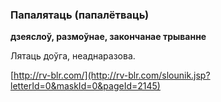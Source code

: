 ### Папалятаць (папалётваць)
**дзеяслоў, размоўнае, закончанае трыванне**

Лятаць доўга, неаднаразова.

<a rel="author">[http://rv-blr.com/](http://rv-blr.com/slounik.jsp?letterId=0&maskId=0&pageId=2145)</a>
